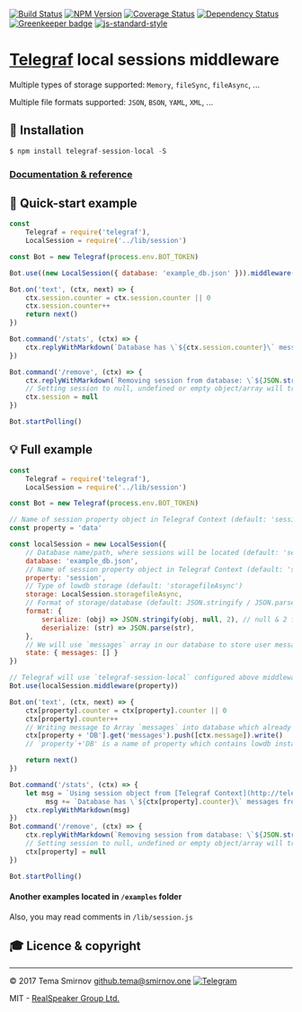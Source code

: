 [![Build Status](https://travis-ci.org/realspeaker/telegraf-session-local.svg?branch=master)](https://travis-ci.org/realspeaker/telegraf-session-local)
[![NPM Version](https://img.shields.io/npm/v/telegraf-session-local.svg?style=flat-square)](https://www.npmjs.com/package/telegraf-session-local)
[![Coverage Status](https://coveralls.io/repos/github/realspeaker/telegraf-session-local/badge.svg?branch=master)](https://coveralls.io/github/realspeaker/telegraf-session-local?branch=master)
[![Dependency Status](https://david-dm.org/realspeaker/telegraf-session-local.svg)](https://david-dm.org/realspeaker/telegraf-session-local)
[![Greenkeeper badge](https://badges.greenkeeper.io/RealSpeaker/telegraf-session-local.svg)](https://greenkeeper.io/)
[![js-standard-style](https://img.shields.io/badge/code%20style-standard-brightgreen.svg?style=flat-square)](http://standardjs.com/)

# [Telegraf](https://github.com/telegraf/telegraf) local sessions middleware

Multiple types of storage supported: `Memory`, `fileSync`, `fileAsync`, ...

Multiple file formats supported: `JSON`, `BSON`, `YAML`, `XML`, ...


## 🚀 Installation

```js
$ npm install telegraf-session-local -S
```

### [Documentation & reference](http://realspeaker.github.io/telegraf-session-local/)

## 👀 Quick-start example

```js
const
	Telegraf = require('telegraf'),
	LocalSession = require('../lib/session')

const Bot = new Telegraf(process.env.BOT_TOKEN)

Bot.use((new LocalSession({ database: 'example_db.json' })).middleware())

Bot.on('text', (ctx, next) => {
	ctx.session.counter = ctx.session.counter || 0
	ctx.session.counter++
	return next()
})

Bot.command('/stats', (ctx) => {
	ctx.replyWithMarkdown(`Database has \`${ctx.session.counter}\` messages from @${ctx.from.username}`)
})

Bot.command('/remove', (ctx) => {
	ctx.replyWithMarkdown(`Removing session from database: \`${JSON.stringify(ctx.session)}\``)
	// Setting session to null, undefined or empty object/array will trigger removing it from database
	ctx.session = null
})

Bot.startPolling()
```

## 💡 Full example

```js
const
	Telegraf = require('telegraf'),
	LocalSession = require('../lib/session')

const Bot = new Telegraf(process.env.BOT_TOKEN)

// Name of session property object in Telegraf Context (default: 'session')
const property = 'data'

const localSession = new LocalSession({
	// Database name/path, where sessions will be located (default: 'sessions.json')
	database: 'example_db.json',
	// Name of session property object in Telegraf Context (default: 'session')
	property: 'session',
	// Type of lowdb storage (default: 'storagefileAsync')
	storage: LocalSession.storagefileAsync,
	// Format of storage/database (default: JSON.stringify / JSON.parse)
	format: {
		serialize: (obj) => JSON.stringify(obj, null, 2), // null & 2 for pretty-formatted JSON
		deserialize: (str) => JSON.parse(str),
	},
	// We will use `messages` array in our database to store user messages using exported lowdb instance from LocalSession via Telegraf Context
	state: { messages: [] }
})

// Telegraf will use `telegraf-session-local` configured above middleware with overrided `property` name
Bot.use(localSession.middleware(property))

Bot.on('text', (ctx, next) => {
	ctx[property].counter = ctx[property].counter || 0
	ctx[property].counter++
	// Writing message to Array `messages` into database which already has sessions Array
	ctx[property + 'DB'].get('messages').push([ctx.message]).write()
	// `property`+'DB' is a name of property which contains lowdb instance (`dataDB`)

	return next()
})

Bot.command('/stats', (ctx) => {
	let msg = `Using session object from [Telegraf Context](http://telegraf.js.org/context.html) (\`ctx\`), named \`${property}\`\n`
		 msg += `Database has \`${ctx[property].counter}\` messages from @${ctx.from.username}`
	ctx.replyWithMarkdown(msg)
})
Bot.command('/remove', (ctx) => {
	ctx.replyWithMarkdown(`Removing session from database: \`${JSON.stringify(ctx[property])}\``)
	// Setting session to null, undefined or empty object/array will trigger removing it from database
	ctx[property] = null
})

Bot.startPolling()
```

#### Another examples located in `/examples` folder 
Also, you may read comments in  `/lib/session.js`

## 🎓 Licence &amp; copyright

* * *

&copy; 2017 Tema Smirnov <github.tema@smirnov.one> [![Telegram](https://img.shields.io/badge/%F0%9F%92%AC%20Telegram-%40TemaSM-blue.svg)](https://t.me/TemaSM)

MIT - [RealSpeaker Group Ltd.](https://github.com/RealSpeaker)
